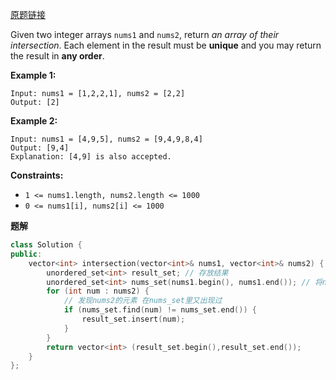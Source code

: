 [原题链接](https://leetcode.cn/problems/intersection-of-two-arrays/description/)

Given two integer arrays `nums1` and `nums2`, return *an array of their intersection*. Each element in the result must be **unique** and you may return the result in **any order**.

 

**Example 1:**

```
Input: nums1 = [1,2,2,1], nums2 = [2,2]
Output: [2]
```

**Example 2:**

```
Input: nums1 = [4,9,5], nums2 = [9,4,9,8,4]
Output: [9,4]
Explanation: [4,9] is also accepted.
```

 

**Constraints:**

- `1 <= nums1.length, nums2.length <= 1000`
- `0 <= nums1[i], nums2[i] <= 1000`



**题解**

```c++
class Solution {
public:
    vector<int> intersection(vector<int>& nums1, vector<int>& nums2) {
        unordered_set<int> result_set; // 存放结果
        unordered_set<int> nums_set(nums1.begin(), nums1.end()); // 将nums1的值放到nums_set中
        for (int num : nums2) {
            // 发现nums2的元素 在nums_set里又出现过
            if (nums_set.find(num) != nums_set.end()) {
                result_set.insert(num);
            }
        }
        return vector<int> (result_set.begin(),result_set.end());
    }
};
```

